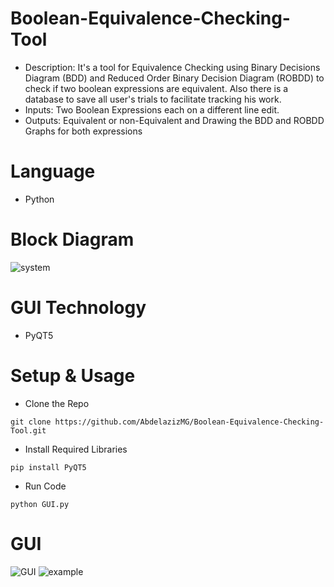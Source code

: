 # Boolean-Equivalence-Checking-Tool
- Description: It's a tool for Equivalence Checking using Binary Decisions Diagram (BDD) and Reduced Order Binary Decision Diagram (ROBDD) to check if two boolean expressions are equivalent.
 Also there is a database to save all user's trials to facilitate tracking his work. 
- Inputs: Two Boolean Expressions each on a different line edit.
- Outputs: Equivalent or non-Equivalent and Drawing the BDD and ROBDD Graphs for both expressions
# Language
- Python
# Block Diagram
![system](https://github.com/AbdelazizMG/Boolean-Equivalence-Checking-Tool/assets/68661639/11020694-7d7b-4d6a-b779-1be2144158dc)
# GUI Technology 
- PyQT5
# Setup & Usage
- Clone the Repo
```
git clone https://github.com/AbdelazizMG/Boolean-Equivalence-Checking-Tool.git
```
- Install Required Libraries
```
pip install PyQT5
```
- Run Code
```
python GUI.py
```
# GUI
![GUI](https://github.com/AbdelazizMG/Boolean-Equivalence-Checking-Tool/assets/68661639/28235cb4-41c4-49e1-9bb4-01a271ef0b14)
![example](https://github.com/AbdelazizMG/Boolean-Equivalence-Checking-Tool/assets/68661639/3825dea6-ca50-4f1e-8677-03eccc8d915e)




